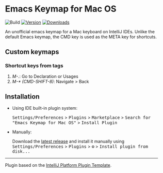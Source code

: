 # Emacs Keymap for Mac OS

![Build](https://github.com/at-ishikawa/intellij-plugin-keymap-emacs-macos/workflows/Build/badge.svg)
[![Version](https://img.shields.io/jetbrains/plugin/v/17289.svg)](https://plugins.jetbrains.com/plugin/17289)
[![Downloads](https://img.shields.io/jetbrains/plugin/d/17289.svg)](https://plugins.jetbrains.com/plugin/17289)

<!-- Plugin description -->
An unofficial emacs keymap for a Mac keyboard on IntelliJ IDEs.
Unlike the default Emacs keymap, the CMD key is used as the META key for shortcuts.

Custom keymaps
---

### Shortcut keys from tags
1. *M-.*: Go to Declaration or Usages
2. *M-\* (CMD-SHIFT-8)*: Navigate > Back
<!-- Plugin description end -->

## Installation

- Using IDE built-in plugin system:

  <kbd>Settings/Preferences</kbd> > <kbd>Plugins</kbd> > <kbd>Marketplace</kbd> > <kbd>Search for "Emacs Keymap for Mac OS"</kbd> >
  <kbd>Install Plugin</kbd>

- Manually:

  Download the [latest release](https://github.com/at-ishikawa/intellij-plugin-keymap-emacs-macos/releases/latest) and install it manually using
  <kbd>Settings/Preferences</kbd> > <kbd>Plugins</kbd> > <kbd>⚙️</kbd> > <kbd>Install plugin from disk...</kbd>


---
Plugin based on the [IntelliJ Platform Plugin Template][template].

[template]: https://github.com/JetBrains/intellij-platform-plugin-template
